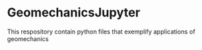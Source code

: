 # GeomechanicsJupyter
This respository contain python files that exemplify applications of geomechanics
